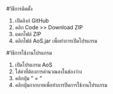 #วิธีการติดตั้ง
1. เปิดลิงก์ GitHub
2. คลิก Code >> Download ZIP
3. แตกไฟล์ ZIP
4. คลิกไฟล์ AoS.jar เพื่อทำการเปิดโปรแกรม

#วิธีการใช้งานโปรแกรม
1. เปิดโปรแกรม AoS
2. ใส่ค่าที่ต้องการคำนวณลงในช่องว่าง
3. คลิกปุ่ม " = "
4. คลิกปุ่มกากบาทเพื่อทำการปิดการใช้งานโปรแกรม

